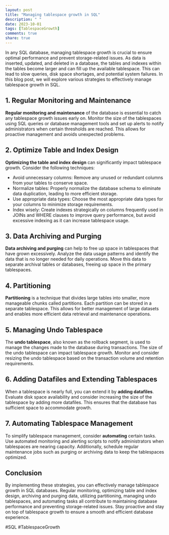 ```yaml
---
layout: post
title: "Managing tablespace growth in SQL"
description: " "
date: 2023-10-01
tags: [TablespaceGrowth]
comments: true
share: true
---
```


In any SQL database, managing tablespace growth is crucial to ensure optimal performance and prevent storage-related issues. As data is inserted, updated, and deleted in a database, the tables and indexes within the tables become larger and can fill up the available tablespace. This can lead to slow queries, disk space shortages, and potential system failures. In this blog post, we will explore various strategies to effectively manage tablespace growth in SQL.

## 1. Regular Monitoring and Maintenance

**Regular monitoring and maintenance** of the database is essential to catch any tablespace growth issues early on. Monitor the size of the tablespaces using SQL queries or database management tools and set up alerts to notify administrators when certain thresholds are reached. This allows for proactive management and avoids unexpected problems.

## 2. Optimize Table and Index Design

**Optimizing the table and index design** can significantly impact tablespace growth. Consider the following techniques:

- Avoid unnecessary columns: Remove any unused or redundant columns from your tables to conserve space.
- Normalize tables: Properly normalize the database schema to eliminate data duplication, leading to more efficient storage.
- Use appropriate data types: Choose the most appropriate data types for your columns to minimize storage requirements.
- Index wisely: Create indexes strategically on columns frequently used in JOINs and WHERE clauses to improve query performance, but avoid excessive indexing as it can increase tablespace usage.

## 3. Data Archiving and Purging

**Data archiving and purging** can help to free up space in tablespaces that have grown excessively. Analyze the data usage patterns and identify the data that is no longer needed for daily operations. Move this data to separate archival tables or databases, freeing up space in the primary tablespaces.

## 4. Partitioning

**Partitioning** is a technique that divides large tables into smaller, more manageable chunks called partitions. Each partition can be stored in a separate tablespace. This allows for better management of large datasets and enables more efficient data retrieval and maintenance operations.

## 5. Managing Undo Tablespace

The **undo tablespace**, also known as the rollback segment, is used to manage the changes made to the database during transactions. The size of the undo tablespace can impact tablespace growth. Monitor and consider resizing the undo tablespace based on the transaction volume and retention requirements.

## 6. Adding Datafiles and Extending Tablespaces

When a tablespace is nearly full, you can extend it by **adding datafiles**. Evaluate disk space availability and consider increasing the size of the tablespace by adding more datafiles. This ensures that the database has sufficient space to accommodate growth.

## 7. Automating Tablespace Management

To simplify tablespace management, consider **automating** certain tasks. Use automated monitoring and alerting scripts to notify administrators when tablespaces are nearing capacity. Additionally, schedule regular maintenance jobs such as purging or archiving data to keep the tablespaces optimized.

## Conclusion

By implementing these strategies, you can effectively manage tablespace growth in SQL databases. Regular monitoring, optimizing table and index design, archiving and purging data, utilizing partitioning, managing undo tablespaces, and automating tasks all contribute to maintaining database performance and preventing storage-related issues. Stay proactive and stay on top of tablespace growth to ensure a smooth and efficient database experience.

#SQL #TablespaceGrowth